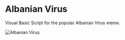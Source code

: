# Albanian Virus 
Visual Basic Script for the popular Albanian Virus meme.

![Albanian Virus](http://i.imgur.com/XrY1fe9.png)
